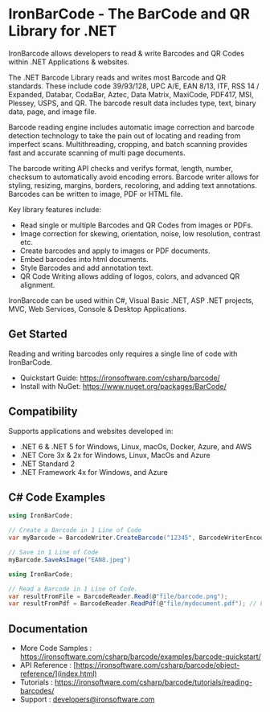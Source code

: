 # IronBarCode - The BarCode and QR Library for .NET

IronBarcode allows developers to read & write Barcodes and QR Codes within .NET Applications & websites.

The .NET Barcode Library reads and writes most Barcode and QR standards. These include code 39/93/128, UPC A/E, EAN 8/13, ITF, RSS 14 / Expanded, Databar, CodaBar, Aztec, Data Matrix, MaxiCode, PDF417, MSI, Plessey, USPS, and QR. The barcode result data includes type, text, binary data, page, and image file.

Barcode reading engine includes automatic image correction and barcode detection technology to take the pain out of locating and reading from imperfect scans. Multithreading, cropping, and batch scanning provides fast and accurate scanning of multi page documents.

The barcode writing API checks and verifys format, length, number, checksum to automatically avoid encoding errors. Barcode writer allows for styling, resizing, margins, borders, recoloring, and adding text annotations. Barcodes can be written to image, PDF or HTML file.

Key library features include:

- Read single or multiple Barcodes and QR Codes from images or PDFs.
- Image correction for skewing, orientation, noise, low resolution, contrast etc.
- Create barcodes and apply to images or PDF documents.
- Embed barcodes into html documents.
- Style Barcodes and add annotation text.
- QR Code Writing allows adding of logos, colors, and advanced QR alignment.

IronBarcode can be used within C#, Visual Basic .NET, ASP .NET projects, MVC, Web Services, Console & Desktop Applications.

## Get Started

Reading and writing barcodes only requires a single line of code with IronBarCode.

- Quickstart Guide: <https://ironsoftware.com/csharp/barcode/>
- Install with NuGet: <https://www.nuget.org/packages/BarCode/>

## Compatibility

Supports applications and websites developed in:

- .NET 6 & .NET 5 for Windows, Linux, macOs, Docker, Azure, and AWS
- .NET Core 3x & 2x for Windows, Linux, MacOs and Azure
- .NET Standard 2
- .NET Framework 4x for Windows, and Azure

## C# Code Examples

```csharp
using IronBarCode;

// Create a Barcode in 1 Line of Code
var myBarcode = BarcodeWriter.CreateBarcode("12345", BarcodeWriterEncoding.EAN8);

// Save in 1 Line of Code
myBarcode.SaveAsImage("EAN8.jpeg")
```

```csharp
using IronBarCode;

// Read a Barcode in 1 Line of Code.  
var resultFromFile = BarcodeReader.Read(@"file/barcode.png");
var resultFromPdf = BarcodeReader.ReadPdf(@"file/mydocument.pdf"); // From PDF
```

## Documentation

- More Code Samples : <https://ironsoftware.com/csharp/barcode/examples/barcode-quickstart/>
- API Reference : [https://ironsoftware.com/csharp/barcode/object-reference/](index.html)
- Tutorials : <https://ironsoftware.com/csharp/barcode/tutorials/reading-barcodes/>
- Support : <developers@ironsoftware.com>
